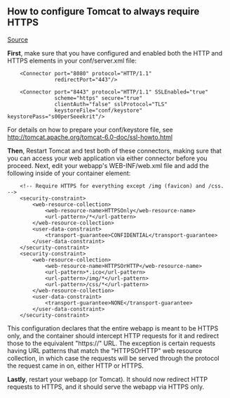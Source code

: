 ## How to configure Tomcat to always require HTTPS
[Source](http://www.itworld.com/development/79351/how-configure-tomcat-always-require-https)

**First**, make sure that you have configured and enabled both the HTTP and HTTPS elements in your conf/server.xml file:

~~~~
    <Connector port="8080" protocol="HTTP/1.1" 
               redirectPort="443"/>
~~~~

~~~~
    <Connector port="8443" protocol="HTTP/1.1" SSLEnabled="true"
               scheme="https" secure="true"
               clientAuth="false" sslProtocol="TLS"
               keystoreFile="conf/keystore" keystorePass="s00perSeeekrit"/>
~~~~

For details on how to prepare your conf/keystore file, see http://tomcat.apache.org/tomcat-6.0-doc/ssl-howto.html

**Then**, Restart Tomcat and test both of these connectors, making sure that you can access your web application via either connector before you proceed. Next, edit your webapp's WEB-INF/web.xml file and add the following inside of your container element:

~~~~
    <!-- Require HTTPS for everything except /img (favicon) and /css. -->
    <security-constraint>
        <web-resource-collection>
            <web-resource-name>HTTPSOnly</web-resource-name>
            <url-pattern>/*</url-pattern>
        </web-resource-collection>
        <user-data-constraint>
            <transport-guarantee>CONFIDENTIAL</transport-guarantee>
        </user-data-constraint>
    </security-constraint>
    <security-constraint>
        <web-resource-collection>
            <web-resource-name>HTTPSOrHTTP</web-resource-name>
            <url-pattern>*.ico</url-pattern>
            <url-pattern>/img/*</url-pattern>
            <url-pattern>/css/*</url-pattern>
        </web-resource-collection>
        <user-data-constraint>
            <transport-guarantee>NONE</transport-guarantee>
        </user-data-constraint>
    </security-constraint>
~~~~

This configuration declares that the entire webapp is meant to be HTTPS only, and the container should intercept HTTP requests for it and redirect those to the equivalent "https://" URL. The exception is certain requests having URL patterns that match the "HTTPSOrHTTP" web resource collection, in which case the requests will be served through the protocol the request came in on, either HTTP or HTTPS.

**Lastly**, restart your webapp (or Tomcat). It should now redirect HTTP requests to HTTPS, and it should serve the webapp via HTTPS only.